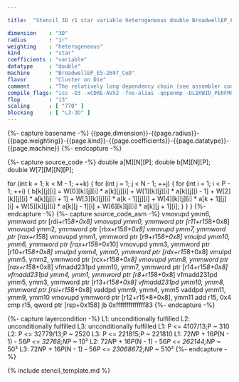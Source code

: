 ```yaml
---

title:  "Stencil 3D r1 star variable heterogeneous double BroadwellEP_E5-2697_CoD"

dimension    : "3D"
radius       : "1r"
weighting    : "heterogeneous"
kind         : "star"
coefficients : "variable"
datatype     : "double"
machine      : "BroadwellEP_E5-2697_CoD"
flavor       : "Cluster on Die"
comment      : "The relatively long dependency chain (see assembler code) is a common issue for boxed stencils. This makes this code in general core bound because of those dependencies."
compile_flags: "icc -O3 -xCORE-AVX2 -fno-alias -qopenmp -DLIKWID_PERFMON -Ilikwid-4.3.2/include -Llikwid-4.3.2/lib -Iheaders/dummy.c stencil_compilable.c -o stencil -llikwid"
flop         : "13"
scaling      : [ "770" ]
blocking     : [ "L3-3D" ]
---
```


{%- capture basename -%}
{{page.dimension}}-{{page.radius}}-{{page.weighting}}-{{page.kind}}-{{page.coefficients}}-{{page.datatype}}-{{page.machine}}
{%- endcapture -%}

{%- capture source_code -%}
double a[M][N][P];
double b[M][N][P];
double W[7][M][N][P];

for (int k = 1; k < M - 1; ++k) {
  for (int j = 1; j < N - 1; ++j) {
    for (int i = 1; i < P - 1; ++i) {
      b[k][j][i] = W[0][k][j][i] * a[k][j][i] +
                   W[1][k][j][i] * a[k][j][i - 1] +
                   W[2][k][j][i] * a[k][j][i + 1] +
                   W[3][k][j][i] * a[k - 1][j][i] +
                   W[4][k][j][i] * a[k + 1][j][i] +
                   W[5][k][j][i] * a[k][j - 1][i] +
                   W[6][k][j][i] * a[k][j + 1][i];
    }
  }
}
{%- endcapture -%}
{%- capture source_code_asm -%}
vmovupd ymm6, ymmword ptr [rdi+r15*8+0x8]
vmovupd ymm0, ymmword ptr [r11+r15*8+0x8]
vmovupd ymm2, ymmword ptr [rbx+r15*8+0x8]
vmovupd ymm7, ymmword ptr [rax+r15*8]
vmovupd ymm1, ymmword ptr [r9+r15*8+0x8]
vmulpd ymm10, ymm6, ymmword ptr [rax+r15*8+0x10]
vmovupd ymm3, ymmword ptr [r10+r15*8+0x8]
vmulpd ymm4, ymm0, ymmword ptr [rdx+r15*8+0x8]
vmulpd ymm5, ymm2, ymmword ptr [rcx+r15*8+0x8]
vmovupd ymm8, ymmword ptr [rax+r15*8+0x8]
vfmadd231pd ymm10, ymm7, ymmword ptr [r14+r15*8+0x8]
vfmadd231pd ymm4, ymm1, ymmword ptr [r8+r15*8+0x8]
vfmadd231pd ymm5, ymm3, ymmword ptr [r13+r15*8+0x8]
vfmadd231pd ymm10, ymm8, ymmword ptr [rsi+r15*8+0x8]
vaddpd ymm9, ymm4, ymm5
vaddpd ymm11, ymm9, ymm10
vmovupd ymmword ptr [r12+r15*8+0x8], ymm11
add r15, 0x4
cmp r15, qword ptr [rsp+0x158]
jb 0xffffffffffffff83
{%- endcapture -%}

{%- capture layercondition -%}
L1: unconditionally fulfilled
L2: unconditionally fulfilled
L3: unconditionally fulfilled
L1: P <= 4107/13;P ~ 310
L2: P <= 32779/13;P ~ 2520
L3: P <= 221815;P ~ 221810
L1: 72*N*P + 16*P*(N - 1) - 56*P <= 32768;N*P ~ 10²
L2: 72*N*P + 16*P*(N - 1) - 56*P <= 262144;N*P ~ 50²
L3: 72*N*P + 16*P*(N - 1) - 56*P <= 23068672;N*P ~ 510²
{%- endcapture -%}

{% include stencil_template.md %}
